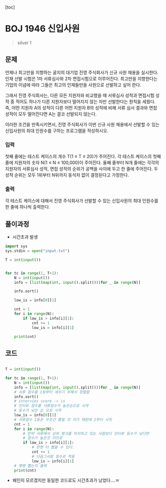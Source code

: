 [toc]



# BOJ 1946 신입사원

> silver 1



## 문제

언제나 최고만을 지향하는 굴지의 대기업 진영 주식회사가 신규 사원 채용을 실시한다. 인재 선발 시험은 1차 서류심사와 2차 면접시험으로 이루어진다. 최고만을 지향한다는 기업의 이념에 따라 그들은 최고의 인재들만을 사원으로 선발하고 싶어 한다.

그래서 진영 주식회사는, 다른 모든 지원자와 비교했을 때 서류심사 성적과 면접시험 성적 중 적어도 하나가 다른 지원자보다 떨어지지 않는 자만 선발한다는 원칙을 세웠다. 즉, 어떤 지원자 A의 성적이 다른 어떤 지원자 B의 성적에 비해 서류 심사 결과와 면접 성적이 모두 떨어진다면 A는 결코 선발되지 않는다.

이러한 조건을 만족시키면서, 진영 주식회사가 이번 신규 사원 채용에서 선발할 수 있는 신입사원의 최대 인원수를 구하는 프로그램을 작성하시오.

### 입력

첫째 줄에는 테스트 케이스의 개수 T(1 ≤ T ≤ 20)가 주어진다. 각 테스트 케이스의 첫째 줄에 지원자의 숫자 N(1 ≤ N ≤ 100,000)이 주어진다. 둘째 줄부터 N개 줄에는 각각의 지원자의 서류심사 성적, 면접 성적의 순위가 공백을 사이에 두고 한 줄에 주어진다. 두 성적 순위는 모두 1위부터 N위까지 동석차 없이 결정된다고 가정한다.

### 출력

각 테스트 케이스에 대해서 진영 주식회사가 선발할 수 있는 신입사원의 최대 인원수를 한 줄에 하나씩 출력한다.







## 풀이과정



* 시간초과 발생

```python
import sys
sys.stdin = open("input.txt")

T = int(input())


for tc in range(1, T+1):
    N = int(input())
    info = [list(map(int, input().split()))for _ in range(N)]

    info.sort()

    low_is = info[0][1]

    cnt = 1
    for i in range(N):
        if low_is > info[i][1]:
            cnt += 1
            low_is = info[i][1]

    print(cnt)
```



## 코드

```python

T = int(input())

for tc in range(1, T+1):
    N = int(input())
    info = [list(map(int, input().split()))for _ in range(N)]
    # 서류 점수를 1등부터 세우기 위해서 정렬함
    info.sort()
    # intervies score -> is
    # 인터뷰 점수를 서류점수가 높은순으로 시작 
    # 등수가 낮은 순 으로 시작
    low_is = info[0][1]
    # 서류점수 1등은 무조건 뽑힐 것 이기 때문에 1부터 시작
    cnt = 1
    for i in range(N):
        # 만약 서류에서 상위 랭크를 차지하고 있는 사람보다 인터뷰 등수가 낮다면
        # 점수가 높은것 이므로
        if low_is > info[i][1]:
            # 한명 더 뽑을 수 있다.
            cnt += 1
            # 다음그사람 점수로 적용
            low_is = info[i][1]
    # 몇명 뽑는지 출력
    print(cnt)
```



* 왜인지 모르겠지만 동일한 코드로도 시간초과가 났었다....ㅠ

